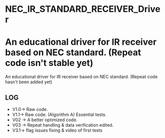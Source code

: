 # NEC_IR_STANDARD_RECEIVER_Driver
An educational driver for IR receiver based on NEC standard.
(Repeat code isn't stable yet)
=======
An educational driver for IR receiver based on NEC standard.
(Repeat code hasn't been added yet)
## LOG
- V1.0-> Raw code.
- V1.1-> Raw code. (Algorithm A) Essential tests.
- V02 -> A better optimized code.<all time timer bug>
- V03 -> Repeat handling  &  data verification edited.<all time timer bug is handled>
- V3.1-> flag issues fixing & video of first tests <logic bug is there>

